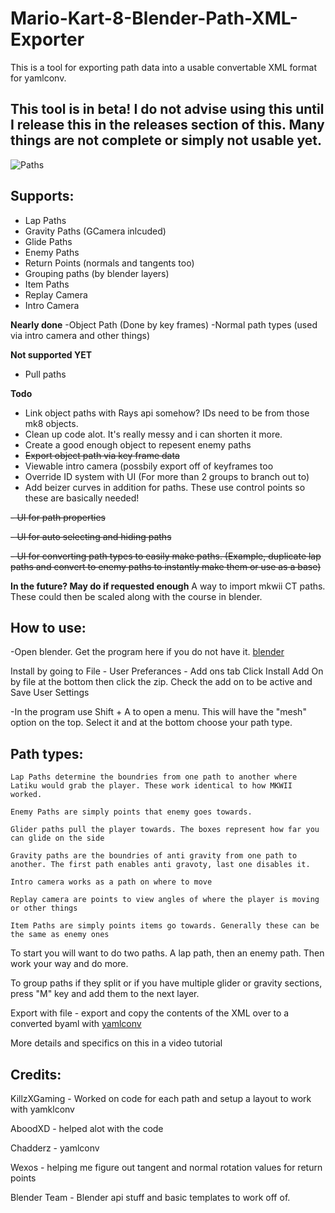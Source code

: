 # Mario-Kart-8-Blender-Path-XML-Exporter
This is a tool for exporting path data into a usable convertable XML format for yamlconv.


## This tool is in beta! I do not advise using this until I release this in the releases section of this. Many things are not complete or simply not usable yet. 


![Paths](https://i.imgur.com/ggsIKR7.png)



## Supports:

- Lap Paths
- Gravity Paths (GCamera inlcuded)
- Glide Paths
- Enemy Paths
- Return Points (normals and tangents too)
- Grouping paths (by blender layers)
- Item Paths
- Replay Camera
- Intro Camera


**Nearly done**
-Object Path (Done by key frames)
-Normal path types (used via intro camera and other things)

**Not supported YET**

- Pull paths


**Todo**

- Link object paths with Rays api somehow? IDs need to be from those mk8 objects. 
- Clean up code alot. It's really messy and i can shorten it more. 
- Create a good enough object to repesent enemy paths
- ~~Export object path via key frame data~~
- Viewable intro camera (possbily export off of keyframes too
- Override ID system with UI (For more than 2 groups to branch out to)
- Add beizer curves in addition for paths. These use control points so these are basically needed!

~~- UI for path properties~~

~~- UI for auto selecting and hiding paths~~

~~- UI for converting path types to easily make paths. (Example, duplicate lap paths and convert to enemy paths to instantly make them or use as a base)~~

**In the future? May do if requested enough**
A way to import mkwii CT paths. These could then be scaled along with the course in blender. 

## How to use:


-Open blender. Get the program here if you do not have it. [blender](https://www.blender.org/download/)

Install by going to File - User Preferances - Add ons tab
Click Install Add On by file at the bottom then click the zip. Check the add on to be active and Save User Settings

-In the program use Shift + A to open a menu. This will have the "mesh" option on the top. 
Select it and at the bottom choose your path type.

## Path types:

	Lap Paths determine the boundries from one path to another where Latiku would grab the player. These work identical to how MKWII worked. 

	Enemy Paths are simply points that enemy goes towards. 

	Glider paths pull the player towards. The boxes represent how far you can glide on the side

	Gravity paths are the boundries of anti gravity from one path to another. The first path enables anti gravoty, last one disables it.

	Intro camera works as a path on where to move

	Replay camera are points to view angles of where the player is moving or other things

	Item Paths are simply points items go towards. Generally these can be the same as enemy ones

	
To start you will want to do two paths. A lap path, then an enemy path. Then work your way and do more.

To group paths if they split or if you have multiple glider or gravity sections, press "M" key and add them to the next layer. 

Export with file - export and copy the contents of the XML over to a converted byaml with [yamlconv](https://github.com/Chadderz121/yamlconv)



More details and specifics on this in a video tutorial


## Credits:

KillzXGaming - Worked on code for each path and setup a layout to work with yamklconv

AboodXD  - helped alot with the code

Chadderz - yamlconv 

Wexos - helping me figure out tangent and normal rotation values for return points

Blender Team - Blender api stuff and basic templates to work off of. 

